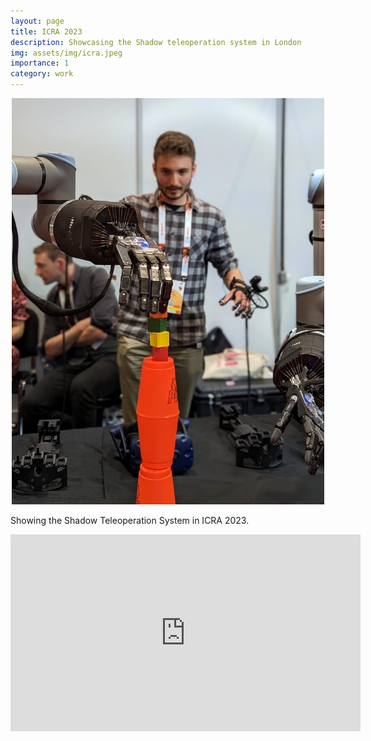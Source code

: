 ```yaml
---
layout: page
title: ICRA 2023
description: Showcasing the Shadow teleoperation system in London
img: assets/img/icra.jpeg
importance: 1
category: work
---
```


<p align="center">
  <img width="500" height="650" src="/assets/img/icra.jpeg">
</p>
<div class="caption">
    Showing the Shadow Teleoperation System in ICRA 2023.
</div>

<p align="center">
  <iframe width="560" height="315"
    src="https://www.youtube.com/embed/N6YitTpVIVE"
    title="YouTube video player"
    frameborder="0" allow="accelerometer; autoplay; clipboard-write; encrypted-media; gyroscope; picture-in-picture; web-share" allowfullscreen>
  </iframe>
</p>